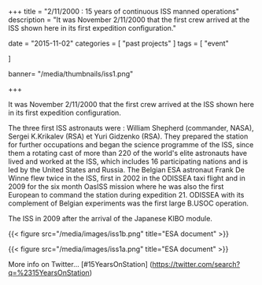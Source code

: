 +++
title = "2/11/2000 : 15 years of continuous ISS manned operations"
description = "It was November 2/11/2000 that the first crew arrived at the ISS shown here in its first expedition configuration."

date = "2015-11-02"
categories = [
   "past projects"
]
tags = [
    "event"
  
]

banner= "/media/thumbnails/iss1.png"


+++

It was November 2/11/2000 that the first crew arrived at the ISS shown here in its first expedition configuration.


The three first ISS astronauts were : William Shepherd (commander, NASA), Sergei K.Krikalev (RSA) et Yuri Gidzenko (RSA). They prepared the station for further occupations and began the science programme of the ISS, since them a rotating cast of more than 220 of the world's elite astronauts have lived and worked at the ISS, which includes 16 participating nations and is led by the United States and Russia. The Belgian ESA astronaut Frank De Winne flew twice in the ISS, first in 2002 in the ODISSEA taxi flight and in 2009 for the six month OasISS mission where he was also the first European to command the station during expedition 21. ODISSEA with its complement of Belgian experiments was the first large B.USOC operation.

The ISS in 2009 after the arrival of the Japanese KIBO module.

{{< figure src="/media/images/iss1b.png" title="ESA document" >}}

{{< figure src="/media/images/iss1a.png" title="ESA document" >}}


More info on Twitter... [#15YearsOnStation] (https://twitter.com/search?q=%2315YearsOnStation)


